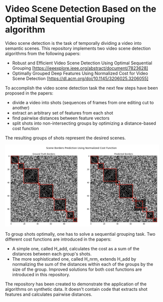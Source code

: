 # Video Scene Detection Based on the Optimal Sequential Grouping algorithm

Video scene detection is the task of temporally dividing a video into semantic scenes. This repository implements two video scene detection algorithms from the following papers:

- Robust and Efficient Video Scene Detection Using Optimal Sequential Grouping [https://ieeexplore.ieee.org/abstract/document/7823628]
- Optimally Grouped Deep Features Using Normalized Cost for Video Scene Detection [https://dl.acm.org/doi/10.1145/3206025.3206055]

To accomplish the video scene detection task the next few steps have been proposed in the papers:
- divide a video into shots (sequences of frames from one editing cut to another)
- extract an arbitrary set of features from each shot
- find pairwise distances between feature vectors
- split shots into non-intersecting groups by optimizing a distance-based cost function

The resulting groups of shots represent the desired scenes.

![H_nrm detection results](imgs/h_nrm_synth_results.png)

To group shots optimally, one has to solve a sequential grouping task. Two different cost functions are introduced in the papers:
- A simple one, called H_add, calculates the cost as a sum of the distances between each group's shots.
- The more sophisticated one, called H_nrm, extends H_add by normalizing the sum of the distances within each of the groups by the size of the group.
Improved solutions for both cost functions are introduced in this repository.

The repository has been created to demonstrate the application of the algorithms on synthetic data. It doesn't contain code that extracts shot features and calculates pairwise distances.
